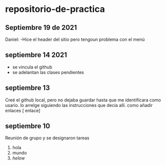 # repositorio-de-practica

## Septiembre 19 de 2021 
Daniel:
-Hice el header del sitio pero tengoun problema con el menú

## septiembre  14 2021

- se vincula el github
- se adelantan las clases pendientes

## septiembre 13
Creé el github local, pero no dejaba guardar hasta que me identificara como usario. lo arrelge siguiendo las instrucciones que decia allí.
como añadir enlaces [ enlace]

## septiembre 10 
Reunión de grupo y se designaron tareas

1. hola
1. mundo
1. *helow*

